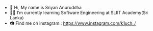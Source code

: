 - 👋 Hi, My name is Sriyan Anuruddha
- 👨‍🎓 I’m currently learning Software Engineering at SLIIT Academy(Sri Lanka)
- 📷 Find me on instagram : https://www.instagram.com/k1uch_/

